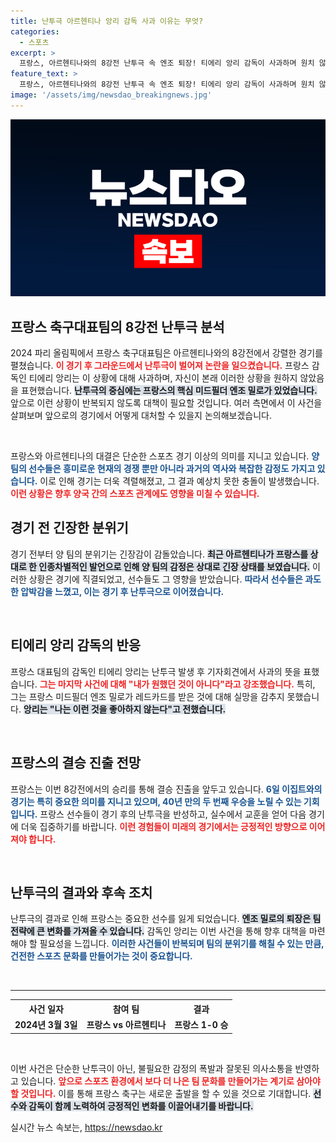```yaml
---
title: 난투극 아르헨티나 앙리 감독 사과 이유는 무엇?
categories:
  - 스포츠
excerpt: >
  프랑스, 아르헨티나와의 8강전 난투극 속 엔조 퇴장! 티에리 앙리 감독이 사과하며 원치 않았던 일이라고 전했다. 40년 만의 우승 도전을 앞둔 프랑스, 결승에서의 흥미진진한 승부가 기대된다!
feature_text: >
  프랑스, 아르헨티나와의 8강전 난투극 속 엔조 퇴장! 티에리 앙리 감독이 사과하며 원치 않았던 일이라고 전했다. 40년 만의 우승 도전을 앞둔 프랑스, 결승에서의 흥미진진한 승부가 기대된다!
image: '/assets/img/newsdao_breakingnews.jpg'
---
```


<p><img src="/assets/img/newsdao_breakingnews.jpg" alt="cryptoinkorea 속보" /></p>

<h2 data-ke-size="size26">프랑스 축구대표팀의 8강전 난투극 분석</h2>

<p data-ke-size="size16">2024 파리 올림픽에서 프랑스 축구대표팀은 아르헨티나와의 8강전에서 강렬한 경기를 펼쳤습니다. <b><span style="color: #ee2323;">이 경기 후 그라운드에서 난투극이 벌어져 논란을 일으켰습니다.</span></b> 프랑스 감독인 티에리 앙리는 이 상황에 대해 사과하며, 자신이 본래 이러한 상황을 원하지 않았음을 표현했습니다. <b><span style="background-color: #21538527;">난투극의 중심에는 프랑스의 핵심 미드필더 엔조 밀로가 있었습니다.</span></b> 앞으로 이런 상황이 반복되지 않도록 대책이 필요할 것입니다. 여러 측면에서 이 사건을 살펴보며 앞으로의 경기에서 어떻게 대처할 수 있을지 논의해보겠습니다.</p>

<p data-ke-size="size16">&nbsp;</p>

<p>프랑스와 아르헨티나의 대결은 단순한 스포츠 경기 이상의 의미를 지니고 있습니다. <b><span style="color: #1a5490;">양 팀의 선수들은 흥미로운 현재의 경쟁 뿐만 아니라 과거의 역사와 복잡한 감정도 가지고 있습니다.</span></b> 이로 인해 경기는 더욱 격렬해졌고, 그 결과 예상치 못한 충돌이 발생했습니다. <b><span style="color: #ee2323;">이런 상황은 향후 양국 간의 스포츠 관계에도 영향을 미칠 수 있습니다.</span></b></p>

<h2 data-ke-size="size26">경기 전 긴장한 분위기</h2>

<p>경기 전부터 양 팀의 분위기는 긴장감이 감돌았습니다. <b><span style="background-color: #21538527;">최근 아르헨티나가 프랑스를 상대로 한 인종차별적인 발언으로 인해 양 팀의 감정은 상대로 긴장 상태를 보였습니다.</span></b> 이러한 상황은 경기에 직결되었고, 선수들도 그 영향을 받았습니다. <b><span style="color: #1a5490;">따라서 선수들은 과도한 압박감을 느꼈고, 이는 경기 후 난투극으로 이어졌습니다.</span></b> </p>

<p data-ke-size="size16">&nbsp;</p>

<h2 data-ke-size="size26">티에리 앙리 감독의 반응</h2>

<p>프랑스 대표팀의 감독인 티에리 앙리는 난투극 발생 후 기자회견에서 사과의 뜻을 표했습니다. <b><span style="color: #ee2323;">그는 마지막 사건에 대해 "내가 원했던 것이 아니다"라고 강조했습니다.</span></b> 특히, 그는 프랑스 미드필더 엔조 밀로가 레드카드를 받은 것에 대해 실망을 감추지 못했습니다. <b><span style="background-color: #21538527;">앙리는 "나는 이런 것을 좋아하지 않는다"고 전했습니다.</span></b> </p>

<p data-ke-size="size16">&nbsp;</p>

<h2 data-ke-size="size26">프랑스의 결승 진출 전망</h2>

<p>프랑스는 이번 8강전에서의 승리를 통해 결승 진출을 앞두고 있습니다. <b><span style="color: #1a5490;">6일 이집트와의 경기는 특히 중요한 의미를 지니고 있으며, 40년 만의 두 번째 우승을 노릴 수 있는 기회입니다.</span></b> 프랑스 선수들이 경기 후의 난투극을 반성하고, 실수에서 교훈을 얻어 다음 경기에 더욱 집중하기를 바랍니다. <b><span style="color: #ee2323;">이런 경험들이 미래의 경기에서는 긍정적인 방향으로 이어져야 합니다.</span></b></p>

<p data-ke-size="size16">&nbsp;</p>

<h2 data-ke-size="size26">난투극의 결과와 후속 조치</h2>

<p>난투극의 결과로 인해 프랑스는 중요한 선수를 잃게 되었습니다. <b><span style="background-color: #21538527;">엔조 밀로의 퇴장은 팀 전략에 큰 변화를 가져올 수 있습니다.</span></b> 감독인 앙리는 이번 사건을 통해 향후 대책을 마련해야 할 필요성을 느낍니다. <b><span style="color: #1a5490;">이러한 사건들이 반복되며 팀의 분위기를 해칠 수 있는 만큼, 건전한 스포츠 문화를 만들어가는 것이 중요합니다.</span></b></p>

<p data-ke-size="size16">&nbsp;</p>

<hr style="height: 1px;"/>

<table style="width:100%">
  <tr>
    <th><b>사건 일자</b></th>
    <th><b>참여 팀</b></th>
    <th><b>결과</b></th>
  </tr>
  <tr>
    <td style="text-align: center; height: 17px;"><b>2024년 3월 3일</b></td>
    <td style="text-align: center; height: 17px;"><b>프랑스 vs 아르헨티나</b></td>
    <td style="text-align: center; height: 17px;"><b>프랑스 1-0 승</b></td>
  </tr>
</table>

<p data-ke-size="size16">&nbsp;</p>

<p>이번 사건은 단순한 난투극이 아닌, 불필요한 감정의 폭발과 잘못된 의사소통을 반영하고 있습니다. <b><span style="color: #ee2323;">앞으로 스포츠 환경에서 보다 더 나은 팀 문화를 만들어가는 계기로 삼아야 할 것입니다.</span></b> 이를 통해 프랑스 축구는 새로운 출발을 할 수 있을 것으로 기대합니다. <b><span style="background-color: #21538527;">선수와 감독이 함께 노력하여 긍정적인 변화를 이끌어내기를 바랍니다.</span></b></p>
실시간 뉴스 속보는, <a href="https://newsdao.kr" rel="dofollow">https://newsdao.kr</a>


